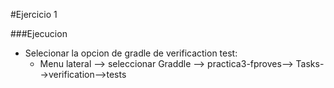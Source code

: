 #Ejercicio 1

###Ejecucion
* Selecionar la opcion de gradle de verificaction test:
  - Menu lateral --> seleccionar Graddle --> practica3-fproves--> Tasks-->verification-->tests
  